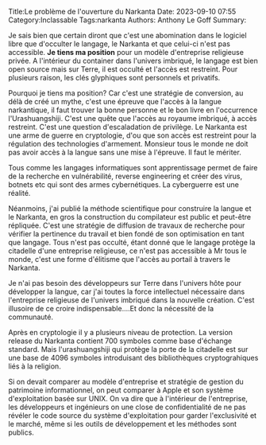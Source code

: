 Title:Le problème de l'ouverture du Narkanta
Date: 2023-09-10 07:55
Category:Inclassable
Tags:narkanta
Authors: Anthony Le Goff
Summary:

Je sais bien que certain diront que c'est une abomination dans le logiciel libre que d'occulter le langage, le Narkanta et que celui-ci n'est pas accessible. **Je tiens ma position** pour un modèle d'entreprise religieuse privée. A l'intérieur du container dans l'univers imbriqué, le langage est bien open source mais sur Terre, il est occulté et l'accès est restreint. Pour plusieurs raison, les clés glyphiques sont personnels et privatifs.

Pourquoi je tiens ma position? Car c'est une stratégie de conversion, au délà de créé un mythe, c'est une épreuve que l'accès à la langue narkantique, il faut trouver la bonne personne et le bon livre en l'occurrence l'Urashuangshiji. C'est une quête que l'accès au royaume imbriqué, à accès restreint. C'est une question d'escaladation de privilège. Le Narkanta est une arme de guerre en cryptologie, d'ou que son accès est restreint pour la régulation des technologies d'armement. Monsieur tous le monde ne doit pas avoir accès à la langue sans une mise à l'épreuve. Il faut le mériter.

Tous comme les langages informatiques sont apprentissage permet de faire de la recherche en vulnérabilité, reverse engineering et créer des virus, botnets etc qui sont des armes cybernétiques. La cyberguerre est une réalité.

Néanmoins, j'ai publié la méthode scientifique pour construire la langue et le Narkanta, en gros la construction du compilateur est public et peut-être répliquée. C'est une stratégie de diffusion de travaux de recherche pour vérifier la pertinence du travail et bien fondé de son optimisation en tant que langage. Tous n'est pas occulté, étant donné que le langage protège la citadelle d'une entreprise religieuse, ce n'est pas accessible à Mr tous le monde, c'est une forme d'élitisme que l'accès au portail à travers le Narkanta. 

Je n'ai pas besoin des développeurs sur Terre dans l'univers hôte pour développer la langue, car j'ai toutes la force intellectuel nécessaire dans l'entreprise religieuse de l'univers imbriqué dans la nouvelle création. C'est illusoire de ce croire indispensable....Et donc la nécessité de la communauté.

Après en cryptologie il y a plusieurs niveau de protection. La version release du Narkanta contient 700 symboles comme base d'échange standard. Mais l'urashuangshiji qui protège la porte de la citadelle est sur une base de 4096 symboles introduisant des bibliothèques cryptograhiques liés à la religion. 

Si on devait comparer au modèle d'entreprise et stratégie de gestion du patrimoine informationnel, on peut comparer à Apple et son système d'exploitation basée sur UNIX. On va dire que à l'intérieur de l'entreprise, les développeurs et ingénieurs on une close de confidentialité de ne pas révéler le code source du système d'exploitation pour garder l'exclusivité et le marché, même si les outils de développement et les méthodes sont publics.